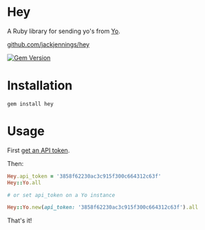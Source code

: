 # Hey

A Ruby library for sending yo's from [Yo](http://justyo.co).

[github.com/jackjennings/hey](http://github.com/jackjennings/hey)

[![Gem Version](https://badge.fury.io/rb/hey.svg)](http://badge.fury.io/rb/hey)

# Installation

```
gem install hey
```

# Usage

First [get an API token](http://yoapi.justyo.co).

Then:

```ruby
Hey.api_token = '3858f62230ac3c915f300c664312c63f'
Hey::Yo.all

# or set api_token on a Yo instance

Hey::Yo.new(api_token: '3858f62230ac3c915f300c664312c63f').all
```

That's it!
